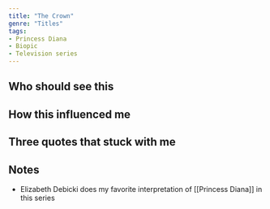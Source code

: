 ```yaml
---
title: "The Crown" 
genre: "Titles"
tags:
- Princess Diana
- Biopic
- Television series 
---
```


## Who should see this


## How this influenced me


## Three quotes that stuck with me


## Notes
- Elizabeth Debicki does my favorite interpretation of [[Princess Diana]] in this series